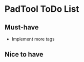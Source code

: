PadTool ToDo List
=================

Must-have
---------

- Implement more tags

Nice to have
------------
